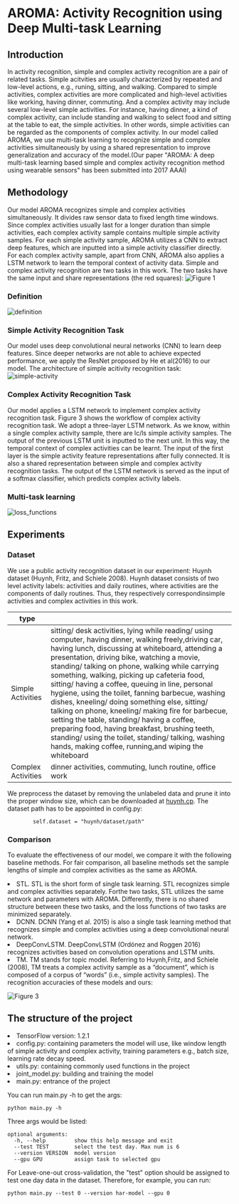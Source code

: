 # AROMA: Activity Recognition using Deep Multi-task Learning

## Introduction
In activity recognition, simple and complex activity recognition are a pair of related tasks. Simple acitvities are usually characterized by repeated and low-level actions, e.g., runing, sitting, and walking. Compared to simple activities, complex activities are more complicated and high-level  activities like working, having dinner, commuting. And a complex activity may include several low-level simple activities. For instance, having dinner, a kind of complex activity, can include standing and walking to select food and sitting at the table to eat, the simple activities. In other words, simple activities can be regarded as the components of complex activity. In our model called AROMA, we use multi-task learning to recognize simple and complex activities simultaneously by using a shared representation to improve generalization and accuracy of the model.(Our paper "AROMA: A deep multi-task learning based simple and complex activity recognition method using wearable sensors" has been submitted into 2017 AAAI)

## Methodology
Our model AROMA recognizes simple and complex activities simultaneously. It divides raw sensor data to fixed length time windows. Since complex activities usually last for a longer duration than simple activities, each complex activity sample contains multiple simple activity samples. For each simple activity sample, AROMA utilizes a CNN to extract deep features, which are inputted into a simple activity classifier directly. For each complex activity sample, apart from CNN, AROMA also applies a LSTM network to learn the temporal context of activity data. Simple and complex activity recognition are two tasks in this work. The two tasks have the same input and share representations (the red squares):
![Figure 1](https://github.com/drewanye/har-joint-model/blob/master/diagram/har-joint-model.png)

### Definition
![definition](https://github.com/drewanye/har-joint-model/blob/master/diagram/definition.png)

### Simple Activity Recognition Task
Our model uses deep convolutional neural networks (CNN) to learn deep features. Since deeper networks are not able to achieve expected performance, we apply the ResNet proposed by He et al(2016) to our model. The architecture of simple acitivity recognition task:
![simple-activity](https://github.com/drewanye/har-joint-model/blob/master/diagram/simple-acitivty.png)

### Complex Activity Recognition Task
Our model applies a LSTM network to implement complex activity recognition task. Figure 3 shows the workflow of complex activity recognition task. We adopt a three-layer LSTM network. As we know, within a single complex activity sample, there are lc/ls simple activity samples. The output of the previous LSTM unit is inputted to the next unit. In this way, the temporal context of complex activities can be learnt.
The input of the first layer is the simple activity feature representations after fully connected. It is also a shared representation between simple and complex activity recognition tasks. The output of the LSTM network is served as the input of a softmax classifier, which predicts complex activity labels.

### Multi-task learning
![loss_functions](https://github.com/drewanye/har-joint-model/blob/master/diagram/loss_functions.png)

## Experiments
### Dataset
We use a public activity recognition dataset in our experiment: Huynh dataset (Huynh, Fritz, and Schiele 2008). Huynh dataset consists of two level activity labels: activities and daily routines, where activities are the components of daily routines. Thus, they respectively correspondinsimple activities and complex activities in this work.

|  type |   |
|--------|--------|
|    Simple Activities    |   sitting/ desk activities, lying while reading/ using computer, having dinner, walking freely,driving car, having lunch, discussing at whiteboard, attending a presentation, driving bike, watching a movie, standing/ talking on phone, walking while carrying something, walking, picking up cafeteria food, sitting/ having a coffee, queuing in line, personal hygiene, using the toilet, fanning barbecue, washing dishes, kneeling/ doing something else, sitting/ talking on phone, kneeling/ making fire for barbecue, setting the table, standing/ having a coffee, preparing food, having breakfast, brushing teeth, standing/ using the toilet, standing/ talking, washing hands, making coffee, running,and wiping the whiteboard |
| Complex Activities| dinner activities, commuting, lunch routine, office work |

We preprocess the dataset by removing the unlabeled data and prune it into the proper window size, which can be downloaded at [huynh.cp](https://pan.baidu.com/s/1c270xTu). The dataset path has to be appointed in config.py:
```
        self.dataset = "huynh/dataset/path"
```

### Comparison
To evaluate the effectiveness of our model, we compare it with the following baseline methods. For fair comparison, all baseline methods set the sample lengths of simple and
complex activities as the same as AROMA.
<li>STL. STL is the short form of single task learning. STL recognizes simple and complex activities separately. Forthe two tasks, STL utilizes the same network and parameters with AROMA. Differently, there is no shared structure between these two tasks, and the loss functions of two tasks are minimized separately.
<li>DCNN. DCNN (Yang et al. 2015) is also a single task learning method that recognizes simple and complex activities using a deep convolutional neural network.
<li>DeepConvLSTM. DeepConvLSTM (Ordónez and Roggen 2016) recognizes activities based on convolution operations and LSTM units.
<li>TM. TM stands for topic model. Referring to Huynh,Fritz, and Schiele (2008), TM treats a complex activity sample as a “document”, which is composed of a corpus of “words” (i.e., simple activity samples).
The recognition accuracies of these models and ours:

![Figure 3](https://github.com/drewanye/har-joint-model/blob/master/diagram/experiment_results.png)

## The structure of the project
<li> TensorFlow version: 1.2.1
<li> config.py:  containing parameters the model will use, like window length of simple activity and complex activity, training parameters e.g., batch size, learning rate decay speed.
<li> utils.py: containing commonly used functions in the project
<li>joint_model.py: building and training the model
<li> main.py: entrance of the project

You can run main.py -h to get the args:

```
python main.py -h
```

Three args would be listed:

```
optional arguments:
  -h, --help         show this help message and exit
  --test TEST        select the test day. Max num is 6
  --version VERSION  model version
  --gpu GPU          assign task to selected gpu
```

For Leave-one-out cross-validation, the "test" option should be assigned to test one day data in the dataset. Therefore, for example, you can run:

```
python main.py --test 0 --version har-model --gpu 0
```











